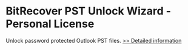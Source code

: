 # BitRecover PST Unlock Wizard - Personal License
Unlock password protected Outlook PST files.
[>> Detailed information](https://secure.shareit.com/shareit/product.html?productid=300883138&affiliateid=200057808)